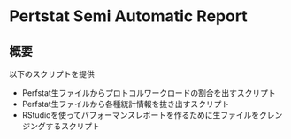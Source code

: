 Pertstat Semi Automatic Report
==============================

概要  
--------

以下のスクリプトを提供

* Perfstat生ファイルからプロトコルワークロードの割合を出すスクリプト
* Perfstat生ファイルから各種統計情報を抜き出すスクリプト
* RStudioを使ってパフォーマンスレポートを作るために生ファイルをクレンジングするスクリプト
